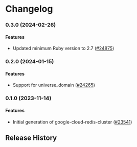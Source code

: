 # Changelog

### 0.3.0 (2024-02-26)

#### Features

* Updated minimum Ruby version to 2.7 ([#24875](https://github.com/googleapis/google-cloud-ruby/issues/24875)) 

### 0.2.0 (2024-01-15)

#### Features

* Support for universe_domain ([#24265](https://github.com/googleapis/google-cloud-ruby/issues/24265)) 

### 0.1.0 (2023-11-14)

#### Features

* Initial generation of google-cloud-redis-cluster ([#23541](https://github.com/googleapis/google-cloud-ruby/issues/23541)) 

## Release History


